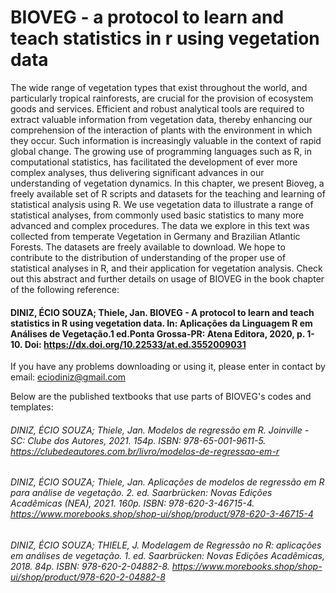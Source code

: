 # BIOVEG - a protocol to learn and teach statistics in r using vegetation data
The wide range of vegetation types that exist throughout the world, and particularly tropical rainforests, are crucial for the provision of ecosystem goods and services. Efficient and robust analytical tools are required to extract valuable information from vegetation data, thereby enhancing our comprehension of the interaction of plants with the environment in which they occur. Such information is increasingly valuable in the context of rapid global change. The growing use of programming languages such as R, in computational statistics, has facilitated the development of ever more complex analyses, thus delivering significant advances in our understanding of vegetation dynamics. In this chapter, we present Bioveg, a freely available set of R scripts and datasets for the teaching and learning of statistical analysis using R. We use vegetation data to illustrate a range of statistical analyses, from commonly used basic statistics to many more advanced and complex procedures. The data we explore in this text was collected from temperate Vegetation in Germany and Brazilian Atlantic Forests. The datasets are freely available to download. We hope to contribute to the distribution of understanding of the proper use of statistical analyses in R, and their application for vegetation analysis. 
Check out this abstract and further details on usage of BIOVEG in the book chapter of the following reference:

#### DINIZ, ÉCIO SOUZA; Thiele, Jan. BIOVEG - A protocol to learn and teach statistics in R using vegetation data. In: Aplicações da Linguagem R em Análises de Vegetação.1 ed.Ponta Grossa-PR: Atena Editora, 2020, p. 1-10. Doi: https://dx.doi.org/10.22533/at.ed.3552009031

If you have any problems downloading or using it, please enter in contact by email: eciodiniz@gmail.com

Below are the published textbooks that use parts of BIOVEG's codes and templates:

###### DINIZ, ÉCIO SOUZA; Thiele, Jan. Modelos de regressão em R. Joinville - SC: Clube dos Autores, 2021. 154p. ISBN: 978-65-001-9611-5. https://clubedeautores.com.br/livro/modelos-de-regressao-em-r

###### DINIZ, ÉCIO SOUZA; Thiele, Jan. Aplicações de modelos de regressão em R para análise de vegetação. 2. ed. Saarbrücken: Novas Edições Acadêmicas (NEA), 2021. 160p. ISBN: 978-620-3-46715-4. https://www.morebooks.shop/shop-ui/shop/product/978-620-3-46715-4

###### DINIZ, ÉCIO SOUZA; THIELE, J. Modelagem de Regressão no R: aplicações em análises de vegetação. 1. ed. Saarbrücken: Novas Edições Acadêmicas, 2018. 84p. ISBN: 978-620-2-04882-8. https://www.morebooks.shop/shop-ui/shop/product/978-620-2-04882-8
